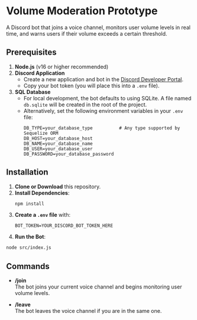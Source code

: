 # Volume Moderation Prototype

A Discord bot that joins a voice channel, monitors user volume levels in real time, and warns users if their volume exceeds a certain threshold.

## Prerequisites

1. **Node.js** (v16 or higher recommended)  
2. **Discord Application**  
   - Create a new application and bot in the [Discord Developer Portal](https://discord.com/developers/applications).  
   - Copy your bot token (you will place this into a `.env` file).
3. **SQL Database**
   - For local development, the bot defaults to using SQLite. A file named `db.sqlite` will be created in the root of the project.
   - Alternatively, set the following environment variables in your `.env` file:
     ```env
     DB_TYPE=your_database_type          # Any type supported by Sequelize ORM
     DB_HOST=your_database_host
     DB_NAME=your_database_name
     DB_USER=your_database_user
     DB_PASSWORD=your_database_password
     ```

## Installation

1. **Clone or Download** this repository.  
2. **Install Dependencies**:  
   ```bash
   npm install
   ```
3. **Create a `.env` file** with:
   ```env
   BOT_TOKEN=YOUR_DISCORD_BOT_TOKEN_HERE
   ```
4. **Run the Bot**:
  ```bash
  node src/index.js
  ```
## Commands

  - **/join**  
    The bot joins your current voice channel and begins monitoring user volume levels.
  
  - **/leave**  
    The bot leaves the voice channel if you are in the same one.
